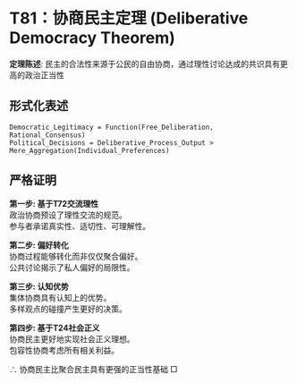 # T81：协商民主定理 (Deliberative Democracy Theorem)  

**定理陈述**: 民主的合法性来源于公民的自由协商，通过理性讨论达成的共识具有更高的政治正当性  

## 形式化表述  
```  
Democratic_Legitimacy = Function(Free_Deliberation, Rational_Consensus)  
Political_Decisions = Deliberative_Process_Output > Mere_Aggregation(Individual_Preferences)  
```  

## 严格证明  

**第一步: 基于T72交流理性**  
政治协商预设了理性交流的规范。  
参与者承诺真实性、适切性、可理解性。  

**第二步: 偏好转化**  
协商过程能够转化而非仅仅聚合偏好。  
公共讨论揭示了私人偏好的局限性。  

**第三步: 认知优势**  
集体协商具有认知上的优势。  
多样观点的碰撞产生更好的决策。  

**第四步: 基于T24社会正义**  
协商民主更好地实现社会正义理想。  
包容性协商考虑所有相关利益。  

∴ 协商民主比聚合民主具有更强的正当性基础 □  